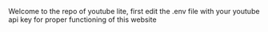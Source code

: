 Welcome to the repo of youtube lite, first edit the .env file with your youtube api key for proper functioning of this website
